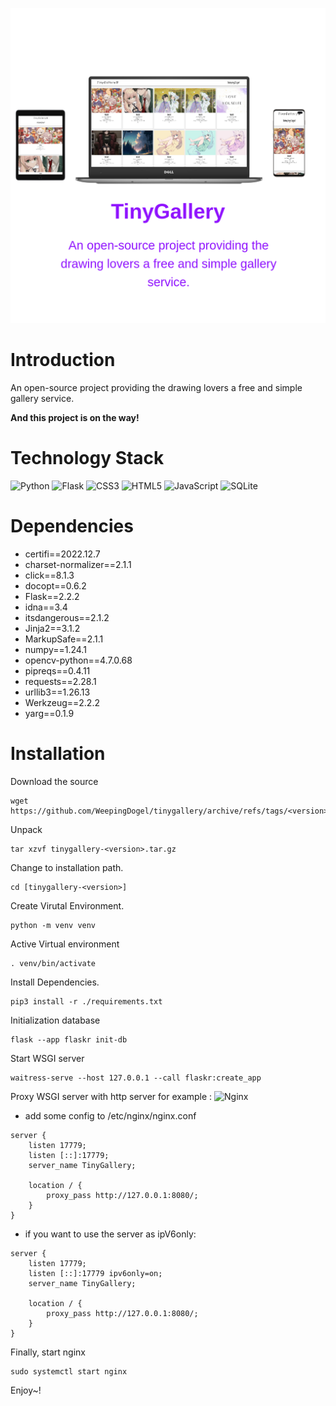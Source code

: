 ![](./cover.png)

# Introduction

An open-source project providing the drawing lovers a free and simple gallery service.

**And this project is on the way!**

# Technology Stack

![Python](https://img.shields.io/badge/python-3670A0?style=for-the-badge&logo=python&logoColor=ffdd54)
![Flask](https://img.shields.io/badge/flask-%23000.svg?style=for-the-badge&logo=flask&logoColor=white)
![CSS3](https://img.shields.io/badge/css3-%231572B6.svg?style=for-the-badge&logo=css3&logoColor=white)
![HTML5](https://img.shields.io/badge/html5-%23E34F26.svg?style=for-the-badge&logo=html5&logoColor=white)
![JavaScript](https://img.shields.io/badge/javascript-%23323330.svg?style=for-the-badge&logo=javascript&logoColor=%23F7DF1E)
![SQLite](https://img.shields.io/badge/sqlite-%2307405e.svg?style=for-the-badge&logo=sqlite&logoColor=white)


# Dependencies

* certifi==2022.12.7
* charset-normalizer==2.1.1
* click==8.1.3
* docopt==0.6.2
* Flask==2.2.2
* idna==3.4
* itsdangerous==2.1.2
* Jinja2==3.1.2
* MarkupSafe==2.1.1
* numpy==1.24.1
* opencv-python==4.7.0.68
* pipreqs==0.4.11
* requests==2.28.1
* urllib3==1.26.13
* Werkzeug==2.2.2
* yarg==0.1.9

# Installation 

Download the source

```
wget https://github.com/WeepingDogel/tinygallery/archive/refs/tags/<version>.tar.gz
```

Unpack

```
tar xzvf tinygallery-<version>.tar.gz
```

Change to installation path.

```
cd [tinygallery-<version>]
```

Create Virutal Environment.

```
python -m venv venv
```

Active Virtual environment

```
. venv/bin/activate
```

Install Dependencies.

```
pip3 install -r ./requirements.txt
```

Initialization database

```
flask --app flaskr init-db
```

Start WSGI server

```
waitress-serve --host 127.0.0.1 --call flaskr:create_app
```

Proxy WSGI server with http server for example : ![Nginx](https://img.shields.io/badge/nginx-%23009639.svg?style=for-the-badge&logo=nginx&logoColor=white)

* add some config to /etc/nginx/nginx.conf

```
server {
    listen 17779;
    listen [::]:17779;
    server_name TinyGallery;
        
    location / {
        proxy_pass http://127.0.0.1:8080/;
    }
}
```

* if you want to use the server as ipV6only:
```
server {
    listen 17779;
    listen [::]:17779 ipv6only=on;
    server_name TinyGallery;
        
    location / {
        proxy_pass http://127.0.0.1:8080/;
    }
}
```

Finally, start nginx

```
sudo systemctl start nginx
```

Enjoy~!